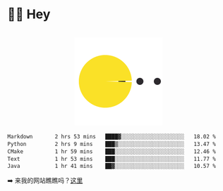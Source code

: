 
# 👋🏻 Hey
<div align="center">
	<br>
	<img src="https://raw.githubusercontent.com/Aniket965/Aniket965/master/pacman.svg?sanitize=true" width="200" height="200">
	<br>
</div>

<!--START_SECTION:waka-->

```txt
Markdown       2 hrs 53 mins   ████▓░░░░░░░░░░░░░░░░░░░░   18.02 %
Python         2 hrs 9 mins    ███▒░░░░░░░░░░░░░░░░░░░░░   13.47 %
CMake          1 hr 59 mins    ███░░░░░░░░░░░░░░░░░░░░░░   12.46 %
Text           1 hr 53 mins    ███░░░░░░░░░░░░░░░░░░░░░░   11.77 %
Java           1 hr 41 mins    ██▓░░░░░░░░░░░░░░░░░░░░░░   10.57 %
```

<!--END_SECTION:waka-->

 ➡️  来我的网站瞧瞧吗？[这里](https://www.shaolongfei.com)
